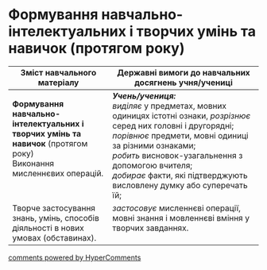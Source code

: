 <div id="hypercomments_widget" class="js-hypercomments-widget invisible"></div>

# Формування навчально-інтелектуальних і творчих умінь та навичок (протягом року) 

<table>
  <tr>
    <td width="40%" align="center"><b>Зміст навчального матеріалу</b></td>
    <td width="60%" align="center"><b>Державні вимоги до навчальних досягнень учня/учениці</b></td>
  </tr>
<tbody>
  <tr>
    <td width="40%" style="vertical-align:top !important;">
    <p><b>Формування навчально-інтелектуальних і творчих умінь та навичок</b> (протягом року)<br>
Виконання мисленнєвих операцій.</td>
    <td width="60%" style="vertical-align:top !important;">
<i><b>Учень/учениця:</b></i><br>
<i>виділяє</i> у предметах, мовних одиницях істотні ознаки, <i>розрізнює</i> серед них головні і другорядні; <i>порівнює</i> предмети, мовні одиниці за різними ознаками; <br>
<i>робить</i> висновок-узагальнення з допомогою вчителя; <br>
<i>добирає</i> факти, які підтверджують висловлену думку або суперечать їй; <br></td>
  </tr>
  <tr>
    <td width="40%" style="vertical-align:top !important;">
Творче застосування знань, умінь, способів діяльності в нових умовах (обставинах).</td>
    <td width="60%" style="vertical-align:top !important;">
<i>застосовує</i> мисленнєві операції, мовні знання і мовленнєві вміння у творчих завданнях.</td>
  </tr>
</tbody>
</table>

<div class="js-hypercomments-container">
<a href="http://hypercomments.com" class="hc-link" title="comments widget">comments powered by HyperComments</a>
</div>